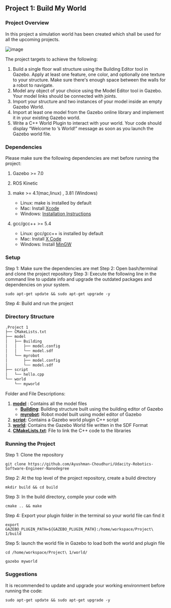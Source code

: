 ## Project 1: Build My World

### Project Overview

In this project a simulation world has been created which shall be used for all the upcoming projects.

![image](https://user-images.githubusercontent.com/52028092/205459721-bae1f529-7d76-45b1-bde6-3337165f83b7.png)


The project targets to achieve the following: 

1. Build a single floor wall structure using the Building Editor tool in Gazebo. Apply at least one feature, one color, and optionally one texture to your structure. Make sure there's enough space between the walls for a robot to navigate.
2. Model any object of your choice using the Model Editor tool in Gazebo. Your model links should be connected with joints.
3. Import your structure and two instances of your model inside an empty Gazebo World.
4. Import at least one model from the Gazebo online library and implement it in your existing Gazebo world.
5. Write a C++ World Plugin to interact with your world. Your code should display “Welcome to ’s World!” message as soon as you launch the Gazebo world file.

### Dependencies

Please make sure the following dependencies are met before running the project: 

1. Gazebo >= 7.0
2. ROS Kinetic
3. make >= 4.1(mac,linux) , 3.81 (Windows)
    - Linux: make is installed by default 
    - Mac: Install [Xcode](https://developer.apple.com/xcode/features/)
    - Windows: [Installation Instructions](https://gnuwin32.sourceforge.net/packages/make.htm)
    
4. gcc/gcc++ >= 5.4
    - Linux: gcc/gcc++ is installed by default
    - Mac: Install [X Code](https://developer.apple.com/xcode/features/)
    - Windows: Install [MinGW](https://sourceforge.net/projects/mingw/)
    
### Setup

Step 1: Make sure the dependencies are met
Step 2: Open bash/terminal and clone the project repository
Step 3: Execute the following line in the command line to update info and upgrade the outdated packages and dependencies on your system.

`sudo apt-get update && sudo apt-get upgrade -y`

Step 4: Build and run the project

### Directory Structure

``` bash
.Project 1
├── CMakeLists.txt
├── model
│   ├── Building
│   │   ├── model.config
│   │   └── model.sdf
│   └── myrobot
│       ├── model.config
│       └── model.sdf
├── script
│   └── hello.cpp
└── world
    └── myworld
```

Folder and File Descriptions: 

1. **[model](Project1/model)** : Contains all the model files
    - **[Building](Project1/model/Building)**: Building structure built using the building editor of Gazebo
    - **[myrobot](Project1/model/myrobot)**: Robot model built using model editor of Gazebo
3. **[script](Project1/script)**: Contains a Gazebo world plugin C++ script
4. **[world](Project1/world)**: Contains the Gazebo World file written in the SDF Format  
5. **[CMakeLists.txt](Project1/CmakeLists.txt)**: File to link the C++ code to the libraries

### Running the Project

Step 1: Clone the repository

`git clone https://github.com/Ayushman-Choudhuri/Udacity-Robotics-Software-Engineer-Nanodegree`

Step 2: At the top level of the project repository, create a build directory

`mkdir build && cd build`

Step 3: In the build directory, compile your code with 

`cmake .. && make`

Step 4: Export your plugin folder in the terminal so your world file can find it 

`export GAZEBO_PLUGIN_PATH=${GAZEBO_PLUGIN_PATH}:/home/workspace/Project\ 1/build`

Step 5: launch the world file in Gazebo to  load both the world and plugin file

`cd /home/workspace/Project\ 1/world/`  

`gazebo myworld`

### Suggestions

It is recommended to update and upgrade your working environment before running the code:   

`sudo apt-get update && sudo apt-get upgrade -y`


